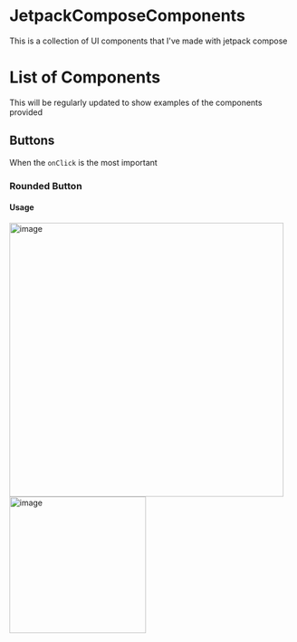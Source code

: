 # JetpackComposeComponents
This is a collection of UI components that I've made with jetpack compose


# List of Components
This will be regularly updated to show examples of the components provided

## Buttons
When the ```onClick``` is the most important

### Rounded Button
#### Usage
<img width="484" alt="image" src="https://github.com/iideprived/JetpackComposeComponents/assets/117201446/24044594-fe43-42a4-a0dd-00ce43e7b96d">
<img width="241" alt="image" src="https://github.com/iideprived/JetpackComposeComponents/assets/117201446/5a45581c-112d-4f01-9928-35b8492cdf25">

